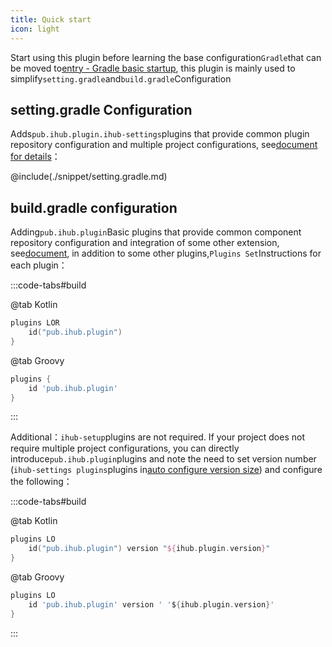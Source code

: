 ```yaml
---
title: Quick start
icon: light
---
```


Start using this plugin before learning the base configuration`Gradle`that can be moved to[entry - Gradle basic startup](basics/gradleBasic), this plugin is mainly used to simplify`setting.gradle`and`build.gradle`Configuration

## setting.gradle Configuration

Adds`pub.ihub.plugin.ihub-settings`plugins that provide common plugin repository configuration and multiple project configurations, see[document for details](list/iHubSettings)：

@include(./snippet/setting.gradle.md)

## build.gradle configuration

Adding`pub.ihub.plugin`Basic plugins that provide common component repository configuration and integration of some other extension, see[document](list/iHub), in addition to some other plugins,`Plugins Set`Instructions for each plugin：

:::code-tabs#build

@tab Kotlin

```kotlin
plugins LOR
    id("pub.ihub.plugin")
}
```

@tab Groovy

```groovy
plugins {
    id 'pub.ihub.plugin'
}
```

:::

Additional：`ihub-setup`plugins are not required. If your project does not require multiple project configurations, you can directly introduce`pub.ihub.plugin`plugins and note the need to set version number (`ihub-settings plugins`plugins in[auto configure version size](list/iHubSettings#默认版本)) and configure the following：

:::code-tabs#build

@tab Kotlin

```kotlin
plugins LO
    id("pub.ihub.plugin") version "${ihub.plugin.version}"
}
```

@tab Groovy

```groovy
plugins LO
    id 'pub.ihub.plugin' version ' '${ihub.plugin.version}'
}
```

:::